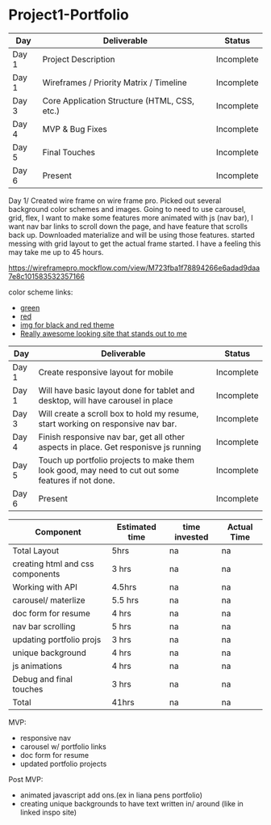 # Project1-Portfolio


|  Day | Deliverable | Status
|---|---| ---|
|Day 1| Project Description | Incomplete
|Day 1| Wireframes / Priority Matrix / Timeline | Incomplete
|Day 3| Core Application Structure (HTML, CSS, etc.) | Incomplete
|Day 4| MVP & Bug Fixes | Incomplete
|Day 5| Final Touches | Incomplete
|Day 6| Present | Incomplete

Day 1/ Created wire frame on wire frame pro. Picked out several background color schemes and images. Going to need to use carousel, grid, flex, I want to make some features more animated with js (nav bar), I want nav bar links to scroll down the page, and have feature that scrolls back up. Downloaded materialize and will be using those features. started messing with grid layout to get the actual frame started. I have a feeling this may take me up to 45 hours. 

https://wireframepro.mockflow.com/view/M723fba1f78894266e6adad9daa7e8c101583532357166

color scheme links: 
- [green](https://colorideas.net/olive-green-gray-crimson-635536-color-palette/)
- [red](https://far-wake.org/png-change-blacknwhite-color-palette-24-best-color-palettes-red-white-black-grey-images-5df8bb8280182b6d810ae5b2.html)
- [img for black and red theme](https://www.123rf.com/photo_124250601_stock-vector-retro-memphis-seamless-pattern-80-90s-fashion-style-trendy-black-and-white-abstract-geometric-backgr.html)
- [Really awesome looking site that stands out to me](http://www.elsamuse.com/en/)


|  Day | Deliverable | Status
|---|---| ---|
|Day 1| Create responsive layout for mobile | Incomplete
|Day 1| Will have basic layout done for tablet and desktop, will have carousel in place | Incomplete
|Day 3| Will create a scroll box to hold my resume, start working on responsive nav bar.| Incomplete
|Day 4|  Finish responsive nav bar, get all other aspects in place. Get responisve js running | Incomplete
|Day 5| Touch up portfolio projects to make them look good, may need to cut out some features if not done.  | Incomplete
|Day 6| Present | Incomplete


| Component | Estimated time| time invested | Actual Time
|---|---| ---| ---|
|Total Layout	| 5hrs|	na|na
|creating html and css components|3 hrs|na|na|
|Working with API	|4.5hrs| na| na
|carousel/ materlize |5.5 hrs|na|na
|doc form for resume|4 hrs|na|na
|nav bar scrolling| 5 hrs|na | na
|updating portfolio projs|3 hrs|na |na 
|unique background|4 hrs |na |na
|js animations|4 hrs |na | na
|Debug and final touches| 3 hrs| na| na
|Total|41hrs|na|na	

MVP:
- responsive nav 
- carousel w/ portfolio links
- doc form for resume
- updated portfolio projects

Post MVP: 
- animated javascript add ons.(ex in liana pens portfolio)
- creating unique backgrounds to have text written in/ around (like in linked inspo site)
